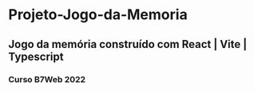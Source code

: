 # Projeto-Jogo-da-Memoria
## Jogo da memória construído com React | Vite | Typescript
### Curso B7Web 2022
